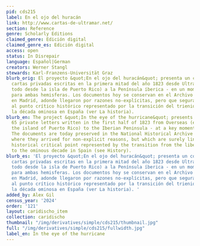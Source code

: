 ```yaml
---
pid: cds215
label: En el ojo del huracán
link: http://www.cartas-de-ultramar.net/
section: Reference
genre: Scholarly Editions
claimed_genre: Edición digital
claimed_genre_es: Edición digital
access: open
status: In Disrepair
language: Español|German
creators: Werner Stangl
stewards: Karl-Franzens-Universität Graz
blurb_orig: El proyecto &quot;En el ojo del huracán&quot; presenta un corpus de 65
  cartas privadas escritas en la primera mitad del año 1823 desde Ultramar (sobre
  todo desde la isla de Puerto Rico) a la Península íberica - en un momento clave
  para ambas hemisferas. Los documentos hoy se conservan en el Archivo Histórico Nacional
  en Madrid, adonde llegaron por razones no-explícitas, pero que seguramente se vinculan
  al punto crítico histórico representado por la transición del trienio liberal a
  la década ominosa en España (ver La historia).
blurb_en: The project &quot;In the eye of the hurricane&quot; presents a corpus of
  65 private letters written in the first half of 1823 from Overseas (especially from
  the island of Puerto Rico) to the Iberian Peninsula - at a key moment for both hemispheres.
  The documents are today preserved in the National Historical Archive in Madrid,
  where they arrived for non-explicit reasons, but which are surely linked to the
  historical critical point represented by the transition from the liberal triennium
  to the ominous decade in Spain (see History).
blurb_es: 'El proyecto &quot;En el ojo del huracán&quot; presenta un corpus de 65
  cartas privadas escritas en la primera mitad del año 1823 desde Ultramar (sobre
  todo desde la isla de Puerto Rico) a la Península íberica - en un momento clave
  para ambas hemisferas. Los documentos hoy se conservan en el Archivo Histórico Nacional
  en Madrid, adonde llegaron por razones no-explícitas, pero que seguramente se vinculan
  al punto crítico histórico representado por la transición del trienio liberal a
  la década ominosa en España (ver La historia). '
added_by: Alex Gil
census_year: '2024'
order: '121'
layout: caridischo_item
collection: caridischo
thumbnail: "/img/derivatives/simple/cds215/thumbnail.jpg"
full: "/img/derivatives/simple/cds215/fullwidth.jpg"
label_en: In the eye of the hurricane
---
```

